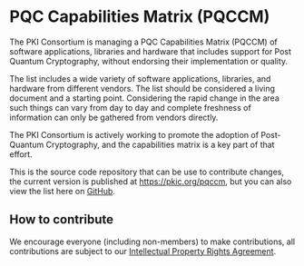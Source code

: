 # PQC Capabilities Matrix (PQCCM)

The PKI Consortium is managing a PQC Capabilities Matrix (PQCCM) of software applications, libraries and hardware that includes support for 
Post Quantum Cryptography, without endorsing their implementation or quality.

The list includes a wide variety of software applications, libraries, and hardware from different vendors. 
The list should be considered a living document and a starting point. Considering the rapid change in the area such things can vary from day to day and complete freshness of information can only be gathered from vendors directly. 

The PKI Consortium is actively working to promote the adoption of Post-Quantum Cryptography, and the capabilities matrix is a key part of that effort.

This is the source code repository that can be use to contribute changes, the current version is published at https://pkic.org/pqccm, but you can also view the list here on [GitHub](../_index.md).

## How to contribute

We encourage everyone (including non-members) to make contributions, all contributions are subject to our [Intellectual Property Rights Agreement](https://pkic.org/ipr/).

